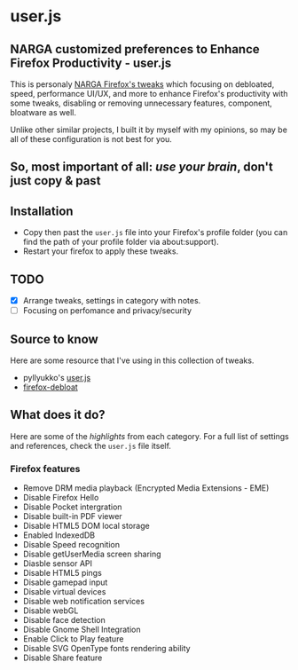 # user.js
NARGA customized preferences to Enhance Firefox Productivity - user.js
---
This is personaly [NARGA Firefox's tweaks](http://www.narga.net/ultimate-guide-tweaks-enhance-firefox-productivity/) which focusing on debloated, speed, performance UI/UX, and more to enhance Firefox's productivity with some tweaks, disabling or removing unnecessary features, component, bloatware as well.

Unlike other similar projects, I built it by myself with my opinions, so may be all of these configuration is not best for you.

So, most important of all: *use your brain*, **don't just copy & past**
---
## Installation
- Copy then past the `user.js` file into your Firefox's profile folder (you can find the path of your profile folder via about:support).
- Restart your firefox to apply these tweaks.

## TODO
- [x] Arrange tweaks, settings in category with notes.
- [ ] Focusing on perfomance and privacy/security

## Source to know
Here are some resource that I've using in this collection of tweaks.
- pyllyukko's [user.js](https://github.com/pyllyukko/user.js)
- [firefox-debloat](https://github.com/amq/firefox-debloat)

## What does it do?
Here are some of the *highlights* from each category. For a full list of settings and references, check the `user.js` file itself.

### Firefox features
- Remove DRM media playback (Encrypted Media Extensions - EME)
- Disable Firefox Hello
- Disable Pocket intergration
- Disable built-in PDF viewer
- Disable HTML5 DOM local storage
- Enabled IndexedDB
- Disable Speed recognition
- Disable getUserMedia screen sharing
- Diasble sensor API
- Disable HTML5 pings
- Disable gamepad input
- Disable virtual devices
- Disable web notification services
- Disable webGL
- Disable face detection
- Disable Gnome Shell Integration
- Enable Click to Play feature
- Disable SVG OpenType fonts rendering ability
- Disable Share feature

